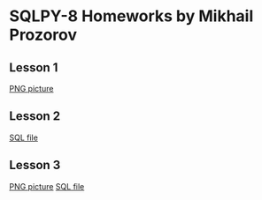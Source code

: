 # SQLPY-8 Homeworks by Mikhail Prozorov
## Lesson 1
[PNG picture](lesson1.png)
## Lesson 2
[SQL file](lesson2.sql)
## Lesson 3
[PNG picture](lesson3.png)
[SQL file](lesson2.sql)
